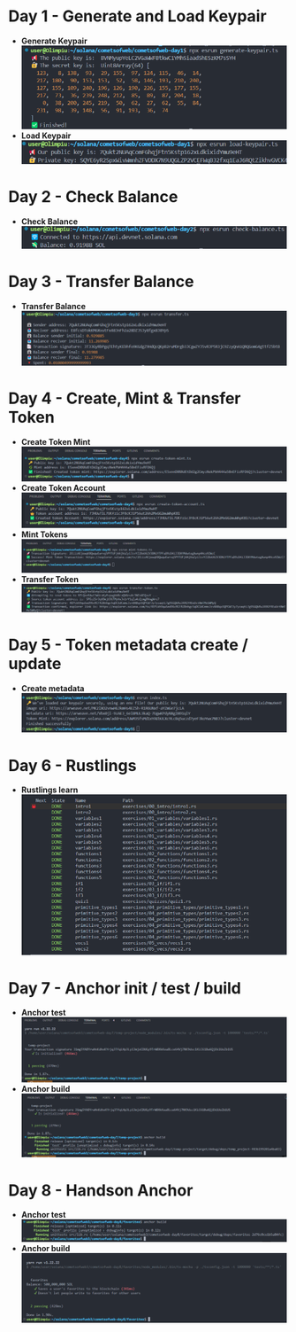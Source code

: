 # Day 1 - Generate and Load Keypair

- **Generate Keypair**  
  ![Generate Keypair](/screenshots/image-0.png)
- **Load Keypair**  
  ![Load Keypair](/screenshots/image-1.png)

# Day 2 - Check Balance

- **Check Balance**  
  ![Check Balance](/screenshots/image-2.png)

# Day 3 - Transfer Balance

- **Transfer Balance**  
  ![Transfer Balance](/screenshots/image-3.png)

# Day 4 - Create, Mint & Transfer Token

- **Create Token Mint**  
  ![Create Token Mint](/screenshots/image-4.png)
- **Create Token Account**  
  ![Create Token Account](/screenshots/image-5.png)
- **Mint Tokens**  
  ![Mint Tokens](/screenshots/image-6.png)
- **Transfer Token**  
  ![Transfer Token](/screenshots/image-7.png)

# Day 5 - Token metadata create / update

- **Create metadata**
  ![Create new metadata](/screenshots/image-8.png)

# Day 6 - Rustlings

- **Rustlings learn**
  ![Rustlings](/screenshots/image-9.png)

# Day 7 - Anchor init / test / build

- **Anchor test**
  ![Anchor](/screenshots/image-10.png)
- **Anchor build**
  ![Anchor](/screenshots/image-11.png)

# Day 8 - Handson Anchor

- **Anchor test**
  ![Anchor](/screenshots/image-12.png)
- **Anchor build**
  ![Anchor](/screenshots/image-13.png)
